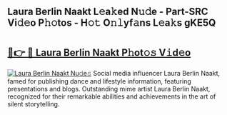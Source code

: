 ## Laura Berlin Naakt L𝚎a𝚔ed N𝚞𝚍e - Part-SRC Vi𝚍𝚎o P𝚑𝚘tos - H𝚘𝚝 O𝚗𝚕yf𝚊ns L𝚎a𝚔s gKE5Q

# <h2><a href="http://kf1w33s.oniu.top/?m=Laura+Berlin+Naakt">🔗👉 🔴 Laura Berlin Naakt P𝚑ot𝚘𝚜 V𝚒d𝚎o</a></h2>

[![Laura Berlin Naakt Nu𝚍e𝚜](https://i.imgur.com/0qMVB7G.gif)](http://kf1w33s.oniu.top/?m=Laura+Berlin+Naakt)
Social media influencer Laura Berlin Naakt, famed for publishing dance and lifestyle information, featuring presentations and blogs. Outstanding mime artist Laura Berlin Naakt, recognized for their remarkable abilities and achievements in the art of silent storytelling.  
